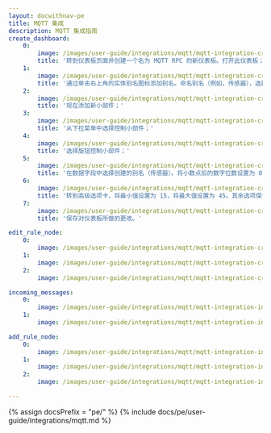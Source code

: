 ```yaml
---
layout: docwithnav-pe
title: MQTT 集成
description: MQTT 集成指南
create_dashboard:
    0:
        image: /images/user-guide/integrations/mqtt/mqtt-integration-create-new-dashboard-1-pe.png
        title: '转到仪表板页面并创建一个名为 MQTT RPC 的新仪表板。打开此仪表板；'
    1:
        image: /images/user-guide/integrations/mqtt/mqtt-integration-create-new-dashboard-2-pe.png
        title: '通过单击右上角的实体别名图标添加别名。命名别名（例如，传感器），选择过滤器类型“单个实体”，类型“设备”，然后选择我们的 SN-001 传感器。按添加，然后按保存；'
    2:
        image: /images/user-guide/integrations/mqtt/mqtt-integration-create-new-dashboard-4-pe.png
        title: '现在添加新小部件；'
    3:
        image: /images/user-guide/integrations/mqtt/mqtt-integration-create-new-dashboard-5-pe.png
        title: '从下拉菜单中选择控制小部件；'
    4:
        image: /images/user-guide/integrations/mqtt/mqtt-integration-create-new-dashboard-6-pe.png
        title: '选择旋钮控制小部件；'
    5:
        image: /images/user-guide/integrations/mqtt/mqtt-integration-create-new-dashboard-7-pe.png
        title: '在数据字段中选择创建的别名（传感器）。将小数点后的数字位数设置为 0；'
    6:
        image: /images/user-guide/integrations/mqtt/mqtt-integration-create-new-dashboard-8-pe.png
        title: '转到高级选项卡，将最小值设置为 15，将最大值设置为 45。其余选项保留默认设置。单击添加以创建小部件；'
    7:
        image: /images/user-guide/integrations/mqtt/mqtt-integration-create-new-dashboard-9-pe.png
        title: '保存对仪表板所做的更改。'

edit_rule_node:
    0:
        image: /images/user-guide/integrations/mqtt/mqtt-integration-create-edit-message-type-switch-1-pe.png
    1:
        image: /images/user-guide/integrations/mqtt/mqtt-integration-create-edit-message-type-switch-2-pe.png
    2:
        image: /images/user-guide/integrations/mqtt/mqtt-integration-create-edit-message-type-switch-3-pe.png

incoming_messages:
    0:
        image: /images/user-guide/integrations/mqtt/mqtt-integration-incoming-messages-2-pe.png
    1:
        image: /images/user-guide/integrations/mqtt/mqtt-integration-incoming-messages-3-pe.png

add_rule_node:
    0:
        image: /images/user-guide/integrations/mqtt/mqtt-integration-integration-downlink-node-1-pe.png
    1:
        image: /images/user-guide/integrations/mqtt/mqtt-integration-integration-downlink-node-2-pe.png
    2:
        image: /images/user-guide/integrations/mqtt/mqtt-integration-integration-downlink-node-3-pe.png

---
```

{% assign docsPrefix = "pe/" %}
{% include docs/pe/user-guide/integrations/mqtt.md %}